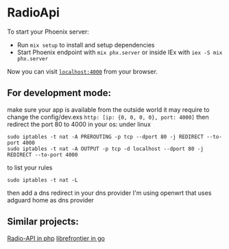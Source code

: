# RadioApi

To start your Phoenix server:

  * Run `mix setup` to install and setup dependencies
  * Start Phoenix endpoint with `mix phx.server` or inside IEx with `iex -S mix phx.server`

Now you can visit [`localhost:4000`](http://localhost:4000) from your browser.

## For development mode:

make sure your app is available from the outside world
it may require to change the config/dev.exs `http: [ip: {0, 0, 0, 0}, port: 4000]`
then redirect the port 80 to 4000 in your os:
under linux

    sudo iptables -t nat -A PREROUTING -p tcp --dport 80 -j REDIRECT --to-port 4000
    sudo iptables -t nat -A OUTPUT -p tcp -d localhost --dport 80 -j REDIRECT --to-port 4000

to list your rules

    sudo iptables -t nat -L

then add a dns redirect in your dns provider
I'm using openwrt that uses adguard home as dns provider

## Similar projects:
[Radio-API in php](https://github.com/KIMB-technologies/Radio-API)
[librefrontier in go](https://github.com/compujuckel/librefrontier)


